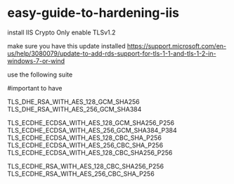 # easy-guide-to-hardening-iis

install IIS Crypto
Only enable TLSv1.2

make sure you have this update installed
https://support.microsoft.com/en-us/help/3080079/update-to-add-rds-support-for-tls-1-1-and-tls-1-2-in-windows-7-or-wind

use the following suite

#important to have
   
TLS_DHE_RSA_WITH_AES_128_GCM_SHA256
TLS_DHE_RSA_WITH_AES_256_GCM_SHA384

TLS_ECDHE_ECDSA_WITH_AES_128_GCM_SHA256_P256
TLS_ECDHE_ECDSA_WITH_AES_256_GCM_SHA384_P384
TLS_ECDHE_ECDSA_WITH_AES_128_CBC_SHA_P256
TLS_ECDHE_ECDSA_WITH_AES_256_CBC_SHA_P256
TLS_ECDHE_ECDSA_WITH_AES_128_CBC_SHA256_P256

TLS_ECDHE_RSA_WITH_AES_128_CBC_SHA256_P256
TLS_ECDHE_RSA_WITH_AES_256_CBC_SHA_P256



